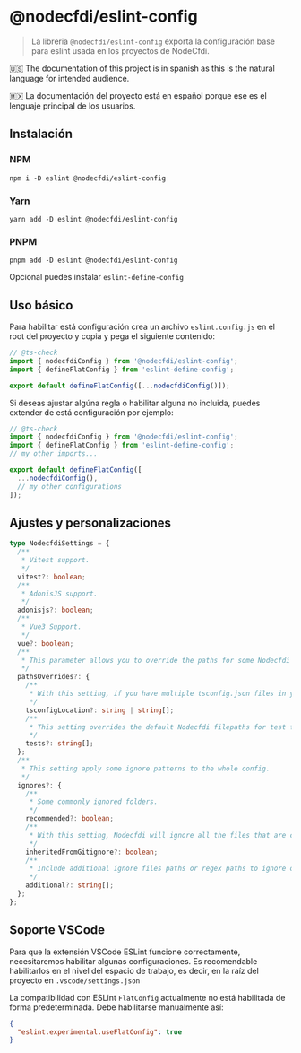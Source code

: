 # @nodecfdi/eslint-config

> La libreria `@nodecfdi/eslint-config` exporta la configuración base para eslint usada en los proyectos de NodeCfdi.

:us: The documentation of this project is in spanish as this is the natural language for intended audience.

:mexico: La documentación del proyecto está en español porque ese es el lenguaje principal de los usuarios.

## Instalación

### NPM

```shell
npm i -D eslint @nodecfdi/eslint-config
```

### Yarn

```shell
yarn add -D eslint @nodecfdi/eslint-config
```

### PNPM

```shell
pnpm add -D eslint @nodecfdi/eslint-config
```

Opcional puedes instalar `eslint-define-config`

## Uso básico

Para habilitar está configuración crea un archivo `eslint.config.js` en el root del proyecto y copia y pega el siguiente contenido:

```js
// @ts-check
import { nodecfdiConfig } from '@nodecfdi/eslint-config';
import { defineFlatConfig } from 'eslint-define-config';

export default defineFlatConfig([...nodecfdiConfig()]);
```

Si deseas ajustar algúna regla o habilitar alguna no incluida, puedes extender de está configuración por ejemplo:

```js
// @ts-check
import { nodecfdiConfig } from '@nodecfdi/eslint-config';
import { defineFlatConfig } from 'eslint-define-config';
// my other imports...

export default defineFlatConfig([
  ...nodecfdiConfig(),
  // my other configurations
]);
```

## Ajustes y personalizaciones

```ts
type NodecfdiSettings = {
  /**
   * Vitest support.
   */
  vitest?: boolean;
  /**
   * AdonisJS support.
   */
  adonisjs?: boolean;
  /**
   * Vue3 Support.
   */
  vue?: boolean;
  /**
   * This parameter allows you to override the paths for some Nodecfdi settings.
   */
  pathsOverrides?: {
    /**
     * With this setting, if you have multiple tsconfig.json files in your project (like tsconfig.json, tsconfig.eslint.json, tsconfig.node.json, etc...) you can specify which config NodeCfdi will pickup. You can also specify a list of paths, see: https://typescript-eslint.io/linting/typed-linting/monorepos/#one-tsconfigjson-per-package-and-an-optional-one-in-the-root.
     */
    tsconfigLocation?: string | string[];
    /**
     * This setting overrides the default Nodecfdi filepaths for test files. It accepts an array of filepaths, dictaced by minimatch syntax. Nodecfdi will apply Vitest rules only on these files.
     */
    tests?: string[];
  };
  /**
   * This setting apply some ignore patterns to the whole config.
   */
  ignores?: {
    /**
     * Some commonly ignored folders.
     */
    recommended?: boolean;
    /**
     * With this setting, Nodecfdi will ignore all the files that are currently ignored by git. Chances are that if you are ignoring a file in git, you don't want to lint it, which usually is the case with temporary and autogenerated files.
     */
    inheritedFromGitignore?: boolean;
    /**
     * Include additional ignore files paths or regex paths to ignore on current eslint config
     */
    additional?: string[];
  };
};
```

## Soporte VSCode

Para que la extensión VSCode ESLint funcione correctamente, necesitaremos habilitar algunas configuraciones. Es recomendable habilitarlos en el nivel del espacio de trabajo, es decir, en la raíz del proyecto en `.vscode/settings.json`

La compatibilidad con ESLint `FlatConfig` actualmente no está habilitada de forma predeterminada. Debe habilitarse manualmente así:

```json
{
  "eslint.experimental.useFlatConfig": true
}
```
